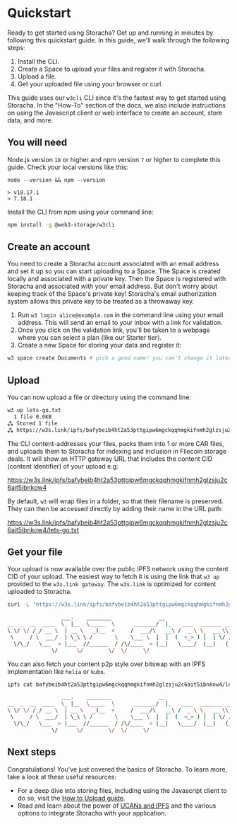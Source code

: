 # Quickstart

Ready to get started using Storacha? Get up and running in minutes by following this quickstart guide. In this guide, we'll walk through the following steps:

1. Install the CLI.
2. Create a Space to upload your files and register it with Storacha.
3. Upload a file.
4. Get your uploaded file using your browser or curl.

This guide uses our `w3cli` CLI since it's the fastest way to get started using Storacha. In the "How-To" section of the docs, we also include instructions on using the Javascript client or web interface to create an account, store data, and more.

## You will need

Node.js version `18` or higher and npm version `7` or higher to complete this guide. Check your local versions like this:

```shell
node --version && npm --version

> v18.17.1
> 7.18.1
```

Install the CLI from npm using your command line:

```sh
npm install -g @web3-storage/w3cli
```

## Create an account

You need to create a Storacha account associated with an email address and set it up so you can start uploading to a Space. The Space is created locally and associated with a private key. Then the Space is registered with Storacha and associated with your email address. But don't worry about keeping track of the Space's private key! Storacha's email authorization system allows this private key to be treated as a throwaway key.

1. Run `w3 login alice@example.com` in the command line using your email address. This will send an email to your inbox with a link for validation.
2. Once you click on the validation link, you'll be taken to a webpage where you can select a plan (like our Starter tier).
3. Create a new Space for storing your data and register it:

```sh
w3 space create Documents # pick a good name! you can't change it later
```

## Upload

You can now upload a file or directory using the command line:

```sh
w3 up lets-go.txt
  1 file 0.6KB
⁂ Stored 1 file
⁂ https://w3s.link/ipfs/bafybeib4ht2a53pttgipw6mgckqqhmgkifnmh2glzsju2c6ait5ibnkow4
```

The CLI content-addresses your files, packs them into 1 or more CAR files, and uploads them to Storacha for indexing and inclusion in Filecoin storage deals. It will show an HTTP gateway URL that includes the content CID (content identifier) of your upload e.g:

https://w3s.link/ipfs/bafybeib4ht2a53pttgipw6mgckqqhmgkifnmh2glzsju2c6ait5ibnkow4

By default, `w3` will wrap files in a folder, so that their filename is preserved. They can then be accessed directly by adding their name in the URL path:

https://w3s.link/ipfs/bafybeib4ht2a53pttgipw6mgckqqhmgkifnmh2glzsju2c6ait5ibnkow4/lets-go.txt

## Get your file

Your upload is now available over the public IPFS network using the content CID of your upload. The easiest way to fetch it is using the link that `w3 up` provided to the `w3s.link gateway`. The `w3s.link` is optimized for content uploaded to Storacha.

```sh
curl -L 'https://w3s.link/ipfs/bafybeib4ht2a53pttgipw6mgckqqhmgkifnmh2glzsju2c6ait5ibnkow4/lets-go.txt'

                 ___.    ________               __                                            
__  _  __  ____  \_ |__  \_____  \      _______/  |_   ____  _______ _____      ____    ____  
\ \/ \/ /_/ __ \  | __ \   _(__  <     /  ___/\   __\ /  _ \ \_  __ \\__  \    / ___\ _/ __ \ 
 \     / \  ___/  | \_\ \ /       \    \___ \  |  |  (  <_> ) |  | \/ / __ \_ / /_/  >\  ___/ 
  \/\_/   \___  > |___  //______  / /\/____  > |__|   \____/  |__|   (____  / \___  /  \___  >
              \/      \/        \/  \/     \/                             \/ /_____/       \/ 
```

You can also fetch your content p2p style over bitswap with an IPFS implementation like `helia` or `kubo`.

```sh
ipfs cat bafybeib4ht2a53pttgipw6mgckqqhmgkifnmh2glzsju2c6ait5ibnkow4/lets-go.txt

                 ___.    ________               __                                            
__  _  __  ____  \_ |__  \_____  \      _______/  |_   ____  _______ _____      ____    ____  
\ \/ \/ /_/ __ \  | __ \   _(__  <     /  ___/\   __\ /  _ \ \_  __ \\__  \    / ___\ _/ __ \ 
 \     / \  ___/  | \_\ \ /       \    \___ \  |  |  (  <_> ) |  | \/ / __ \_ / /_/  >\  ___/ 
  \/\_/   \___  > |___  //______  / /\/____  > |__|   \____/  |__|   (____  / \___  /  \___  >
              \/      \/        \/  \/     \/                             \/ /_____/       \/ 
```

## Next steps

Congratulations! You've just covered the basics of Storacha. To learn more, take a look at these useful resources:

- For a deep dive into storing files, including using the Javascript client to do so, visit the [How to Upload guide](/how-to/upload).
- Read and learn about the power of [UCANs and IPFS](/concepts/ucans-and-storacha) and the various options to integrate Storacha with your application.

<!-- - Try out our image gallery example to see how easy it is to take advantage of these decentralized protocols using Storacha.
- Visit the reference API section for more details on what else you can do with the Storacha client and how to integrate it into your own projects. -->
